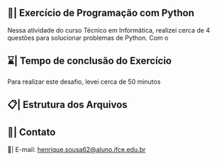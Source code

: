 ## 📑| Exercício de Programação com Python

  Nessa atividade do curso Técnico em Informática, realizei cerca de 4 questões para solucionar problemas de Python. Com o
 
## ⌛| Tempo de conclusão do Exercício

  Para realizar este desafio, levei cerca de 50 minutos  
  
## 📋| Estrutura dos Arquivos 
    
            
## 📱| Contato  
     
  📩| E-mail:   henrique.sousa62@aluno.ifce.edu.br     
 
